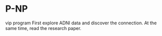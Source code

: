 # P-NP
vip program
First explore ADNI data and discover the connection.
At the same time, read the research paper.

